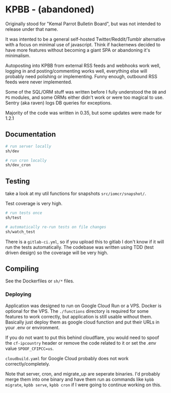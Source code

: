 # KPBB - (abandoned)

Originally stood for "Kemal Parrot Bulletin Board", but was not intended to release under that name.

It was intented to be a general self-hosted Twitter/Reddit/Tumblr alternative with a focus on minimal use of javascript. Think if hackernews decided to have more features without becoming a giant SPA or abandoning it's minimalism.

Autoposting into KPBB from external RSS feeds and webhooks work well, logging in and posting/commenting works well, everything else will probably need polishing or implementing. Funny enough, outbound RSS feeds were never implemented.

Some of the SQL/ORM stuff was written before I fully understood the `DB` and `PG` modules, and some ORMs either didn't work or were too magical to use. Sentry (aka raven) logs DB queries for exceptions.

Majority of the code was written in 0.35, but some updates were made for 1.2.1

## Documentation

```bash
# run server locally
sh/dev

# run cron locally
sh/dev_cron
```

## Testing

take a look at my util functions for snapshots `src/iomcr/snapshot/`.

Test coverage is very high.
```bash
# run tests once
sh/test

# automatically re-run tests on file changes
sh/watch_test
```

There is a `gitlab-ci.yml`, so if you upload this to gitlab I don't know if it will run the tests automatically. The codebase was written using TDD (test driven design) so the coverage will be very high.

## Compiling

See the Dockerfiles or `sh/*` files.

### Deploying

Application was designed to run on Google Cloud Run or a VPS. Docker is optional for the VPS. The `./functions` directory is required for some features to work correctly, but application is still usable without them. Basically just deploy them as google cloud function and put their URLs in your .env or environment.

If you do not want to put this behind cloudflare, you would need to spoof the `cf-ipcountry` header or remove the code related to it or set the .env value `SPOOF_CFIPCC=us`.

`cloudbuild.yaml` for Google Cloud probably does not work correctly/completely.

Note that server, cron, and migrate_up are seperate binaries. I'd probably merge them into one binary and have them run as commands like `kpbb migrate`, `kpbb serve`, `kpbb cron` if I were going to continue working on this.
